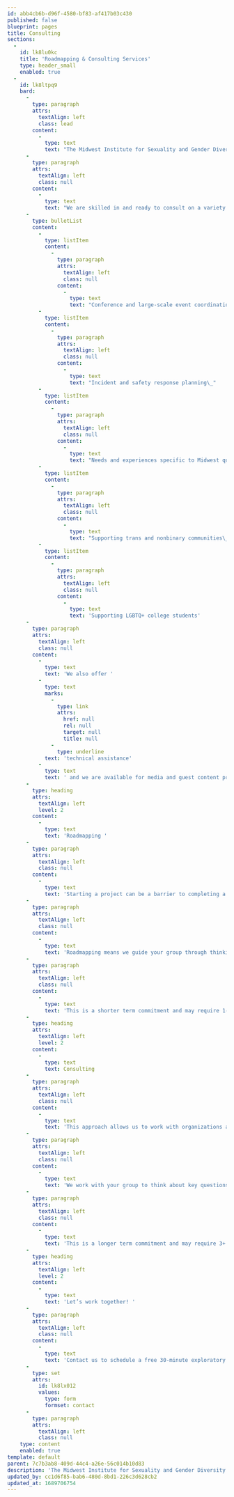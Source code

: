 ```yaml
---
id: abb4cb6b-d96f-4580-bf83-af417b03c430
published: false
blueprint: pages
title: Consulting
sections:
  -
    id: lk8lu0kc
    title: 'Roadmapping & Consulting Services'
    type: header_small
    enabled: true
  -
    id: lk8ltpq9
    bard:
      -
        type: paragraph
        attrs:
          textAlign: left
          class: lead
        content:
          -
            type: text
            text: "The Midwest Institute for Sexuality and Gender Diversity is eager to provide support to organizations, higher education practitioners, conference planners, and other interested groups in actualizing a variety of tools, initiatives, and media content.\_"
      -
        type: paragraph
        attrs:
          textAlign: left
          class: null
        content:
          -
            type: text
            text: "We are skilled in and ready to consult on a variety of topics, including:\_"
      -
        type: bulletList
        content:
          -
            type: listItem
            content:
              -
                type: paragraph
                attrs:
                  textAlign: left
                  class: null
                content:
                  -
                    type: text
                    text: "Conference and large-scale event coordination\_"
          -
            type: listItem
            content:
              -
                type: paragraph
                attrs:
                  textAlign: left
                  class: null
                content:
                  -
                    type: text
                    text: "Incident and safety response planning\_"
          -
            type: listItem
            content:
              -
                type: paragraph
                attrs:
                  textAlign: left
                  class: null
                content:
                  -
                    type: text
                    text: "Needs and experiences specific to Midwest queer and trans communities\_"
          -
            type: listItem
            content:
              -
                type: paragraph
                attrs:
                  textAlign: left
                  class: null
                content:
                  -
                    type: text
                    text: "Supporting trans and nonbinary communities\_"
          -
            type: listItem
            content:
              -
                type: paragraph
                attrs:
                  textAlign: left
                  class: null
                content:
                  -
                    type: text
                    text: 'Supporting LGBTQ+ college students'
      -
        type: paragraph
        attrs:
          textAlign: left
          class: null
        content:
          -
            type: text
            text: 'We also offer '
          -
            type: text
            marks:
              -
                type: link
                attrs:
                  href: null
                  rel: null
                  target: null
                  title: null
              -
                type: underline
            text: 'technical assistance'
          -
            type: text
            text: ' and we are available for media and guest content projects.'
      -
        type: heading
        attrs:
          textAlign: left
          level: 2
        content:
          -
            type: text
            text: 'Roadmapping '
      -
        type: paragraph
        attrs:
          textAlign: left
          class: null
        content:
          -
            type: text
            text: 'Starting a project can be a barrier to completing a project. We offer roadmapping services to organizations and individuals who are interested in being thoughtful and thorough before executing a process or program essential to their groups operations.'
      -
        type: paragraph
        attrs:
          textAlign: left
          class: null
        content:
          -
            type: text
            text: 'Roadmapping means we guide your group through thinking about key questions, stakeholders, and other essential considerations for your project or program. From there, your group moves forward in actualizing your project or program and can connect with us for feedback or suggestions. '
      -
        type: paragraph
        attrs:
          textAlign: left
          class: null
        content:
          -
            type: text
            text: 'This is a shorter term commitment and may require 1-2 sessions. '
      -
        type: heading
        attrs:
          textAlign: left
          level: 2
        content:
          -
            type: text
            text: Consulting
      -
        type: paragraph
        attrs:
          textAlign: left
          class: null
        content:
          -
            type: text
            text: 'This approach allows us to work with organizations and individuals on digging deeper into the root of organizational or institutional issues and answering questions to solve major problems.'
      -
        type: paragraph
        attrs:
          textAlign: left
          class: null
        content:
          -
            type: text
            text: 'We work with your group to think about key questions, stakeholders and other essential considerations for your project or program. Then, we help you determine how to implement your plan. Through consulting, we connect with you and/or your group over the course of a project or program timeline to support you in executing your vision and meeting your unique needs. '
      -
        type: paragraph
        attrs:
          textAlign: left
          class: null
        content:
          -
            type: text
            text: 'This is a longer term commitment and may require 3+ sessions. '
      -
        type: heading
        attrs:
          textAlign: left
          level: 2
        content:
          -
            type: text
            text: 'Let’s work together! '
      -
        type: paragraph
        attrs:
          textAlign: left
          class: null
        content:
          -
            type: text
            text: 'Contact us to schedule a free 30-minute exploratory session with a member of our team to determine best fit and next steps.'
      -
        type: set
        attrs:
          id: lk8lx012
          values:
            type: form
            formset: contact
      -
        type: paragraph
        attrs:
          textAlign: left
          class: null
    type: content
    enabled: true
template: default
parent: 7c7b3ab8-409d-44c4-a26e-56c014b10d83
description: 'The Midwest Institute for Sexuality and Gender Diversity is eager to provide support to organizations, higher education practitioners, conference planners, and other interested groups in actualizing a variety of tools, initiatives, and media content.'
updated_by: cc1d6f85-bab6-480d-8bd1-226c3d628cb2
updated_at: 1689706754
---
```

